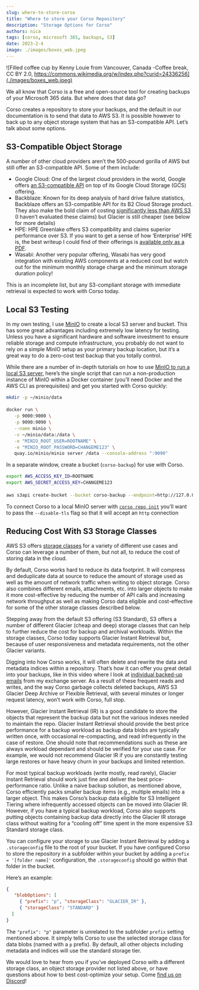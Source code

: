 ```yaml
---
slug: where-to-store-corso
title: "Where to store your Corso Repository"
description: "Storage Options for Corso"
authors: nica
tags: [corso, microsoft 365, backups, S3]
date: 2023-2-4
image: ./images/boxes_web.jpeg
---
```


![Filled coffee cup by Kenny Louie from Vancouver, Canada -Coffee break, CC BY 2.0, https://commons.wikimedia.org/w/index.php?curid=24336256](./images/boxes_web.jpeg)

We all know that Corso is a free and open-source tool for creating backups of your Microsoft 365 data.
But where does that data go?

Corso creates a repository to store your backups, and the default in our
documentation is to send that data to AWS S3.
It is possible however to back up to any object storage system that has an S3-compatible
API.
Let’s talk about some options.

<!-- truncate -->

## **S3-Compatible Object Storage**

A number of other cloud providers aren’t the 500-pound gorilla of AWS but still
offer an S3-compatible API.
Some of them include:

- Google Cloud: One of the largest cloud providers in the world, Google offers
[an S3-compatible API](https://cloud.google.com/storage/docs/interoperability) on
 top of its Google Cloud Storage (GCS) offering.
- Backblaze: Known for its deep analysis of hard drive failure statistics,
Backblaze offers an S3-compatible API for its B2 Cloud Storage product.
They also make the bold claim of costing
[significantly less than AWS S3](https://www.backblaze.com/b2/cloud-storage-pricing.html)
(I haven’t
evaluated these claims) but Glacier is still cheaper (see below for more details)
- HPE: HPE Greenlake offers S3 compatibility and claims superior performance over
S3.
If you want to get a sense of how ‘Enterprise’ HPE is, the best writeup I could
find of their offerings is
[available only as a PDF](https://www.hpe.com/us/en/collaterals/collateral.a50006216.Create-value-from-data-2C-at-scale-E2-80-93-HPE-GreenLake-for-Scality-solution-brief.html).
- Wasabi: Another very popular offering, Wasabi has very good integration with
existing AWS components at a reduced cost but watch out for the minimum monthly storage charge and the minimum storage duration policy!

This is an incomplete list, but any S3-compliant storage with immediate retrieval is expected to work with Corso today.

## Local S3 Testing

In my own testing, I use [MinIO](https://min.io/) to create a local S3 server and
bucket.
This has some great advantages including extremely low latency for testing.
Unless you have a significant hardware and software investment to ensure reliable
storage and compute infrastructure, you probably do not want to rely on a simple
MinIO setup as your primary backup location, but it’s a great way to do a
zero-cost test backup that you totally control.

While there are a number of in-depth tutorials on how to use
[MinIO to run a local S3 server](https://simonjcarr.medium.com/running-s3-object-storage-locally-with-minio-f50540ffc239),
here’s the single script that can run a non-production instance of MinIO within a Docker container (you’ll need Docker
and the AWS CLI as prerequisites) and get you started with Corso quickly:

```bash
mkdir -p ~/minio/data

docker run \
   -p 9000:9000 \
   -p 9090:9090 \
   --name minio \
   -v ~/minio/data:/data \
   -e "MINIO_ROOT_USER=ROOTNAME" \
   -e "MINIO_ROOT_PASSWORD=CHANGEME123" \
   quay.io/minio/minio server /data --console-address ":9090"
```

In a separate window, create a bucket (`corso-backup`) for use with Corso.

```bash
export AWS_ACCESS_KEY_ID=ROOTNAME
export AWS_SECRET_ACCESS_KEY=CHANGEME123

aws s3api create-bucket --bucket corso-backup --endpoint=http://127.0.0.1:9000
```

To connect Corso to a local MinIO server with [`corso repo init`](https://corsobackup.io/docs/cli/corso-repo-init-s3/)
you’ll want to pass the `--disable-tls` flag so that it will accept an `http`
connection

## Reducing Cost With S3 Storage Classes

AWS S3 offers [storage classes](https://aws.amazon.com/s3/storage-classes/)
for a variety of different use cases and
Corso can leverage a number of them, but not all, to reduce the cost of storing
data in the cloud.

By default, Corso works hard to reduce its data footprint.
It will compress and deduplicate data at source to reduce the amount of storage
used as well as the amount of network
traffic when writing to object storage.
Corso also combines different emails, attachments, etc.
into larger objects to make it more cost-effective by reducing the number of API
calls and increasing network throughput as well as making Corso data eligible and
cost-effective for some of the other
storage classes described below.

Stepping away from the default S3 offering (S3 Standard), S3 offers a number of
different Glacier (cheap and deep) storage classes that can help to further
reduce the cost for backup and archival workloads.
Within the storage classes, Corso today supports Glacier Instant Retrieval but,
because of user responsiveness and metadata requirements, not the other Glacier variants.

Digging into how Corso works, it will often delete and rewrite the data and
metadata indices within a repository.
That’s how it can offer you great detail into your backups,
like in this video where I look at [individual backed-up emails](https://youtu.be/mweAUDhUE7I) from my exchange server.
As a result of these frequent reads and writes, and the way Corso garbage
collects deleted backups, AWS S3 Glacier Deep Archive or Flexible Retrieval,
with several minutes or longer request latency, won’t work with Corso,
full stop.

However, Glacier Instant Retrieval (IR) is a good candidate to store the objects
that represent the backup data but not the various indexes needed to maintain the
repo.
Glacier Instant Retrieval should provide the best price performance for a backup workload as backup data blobs are
typically written once, with occasional re-compacting, and read infrequently in the case of restore.
One should note that recommendations such as these are always workload dependant and should be verified for your use
case.
For example, we would not recommend Glacier IR if you are constantly testing large restores or have heavy churn in your
backups and limited retention.

For most typical backup workloads (write mostly, read rarely), Glacier Instant Retrieval should work just fine and
deliver the best price-performance ratio.
Unlike a naive backup solution, as mentioned above, Corso efficiently packs smaller backup items (e.g., multiple
emails) into a larger object.
This makes Corso’s backup data eligible for S3 Intelligent Tiering where infrequently accessed objects can be moved into
Glacier IR.
However, if you have a typical backup workload, Corso also supports putting objects containing backup data directly into
the Glacier IR storage class without waiting for a “cooling off”
time spent in the more expensive S3 Standard storage class.

You can configure your storage to use Glacier Instant Retrieval by adding a `.storageconfig`
file to the root of your bucket.
If you have configured Corso to store the repository in a subfolder within your bucket by adding a
`prefix = '[folder name]'` configuration, the `.storageconfig` should go within that folder in the bucket.

Here’s an example:

```json
{
   "blobOptions": [
     { "prefix": "p", "storageClass": "GLACIER_IR" },
     { "storageClass": "STANDARD" }
  ]
}
```

The `"prefix": "p"` parameter is unrelated to the subfolder `prefix` setting mentioned above.
It simply tells Corso to use the selected storage class for data blobs (named with a `p` prefix).
By default, all other objects including metadata and indices will use the standard storage tier.

We would love to hear from you if you’ve deployed Corso with a different storage class, an object storage provider not
listed above, or have questions about how to best cost-optimize your setup.
Come [find us on Discord](https://discord.gg/63DTTSnuhT)!